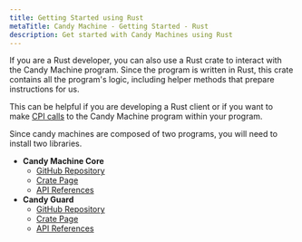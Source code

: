 ```yaml
---
title: Getting Started using Rust
metaTitle: Candy Machine - Getting Started - Rust
description: Get started with Candy Machines using Rust
---
```


If you are a Rust developer, you can also use a Rust crate to interact with the Candy Machine program. Since the program is written in Rust, this crate contains all the program's logic, including helper methods that prepare instructions for us.

This can be helpful if you are developing a Rust client or if you want to make [CPI calls](https://solanacookbook.com/references/programs.html#how-to-do-cross-program-invocation) to the Candy Machine program within your program.

Since candy machines are composed of two programs, you will need to install two libraries.

- **Candy Machine Core**
  - [GitHub Repository](https://github.com/metaplex-foundation/mpl-core-candy-machine/tree/main/programs/candy-machine-core)
  - [Crate Page](https://crates.io/crates/mpl-core-candy-machine-core)
  - [API References](https://docs.rs/mpl-core-candy-machine-core/latest/mpl_core_candy_machine_core/)
- **Candy Guard**
  - [GitHub Repository](https://github.com/metaplex-foundation/mpl-core-candy-machine/tree/main/programs/candy-guard)
  - [Crate Page](https://crates.io/crates/mpl-core-candy-guard)
  - [API References](https://docs.rs/mpl-core-candy-guard/latest/mpl_core_candy_guard/)
